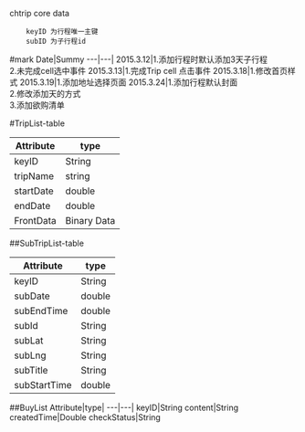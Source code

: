 chtrip core data

```
	keyID 为行程唯一主键
	subID 为子行程id
```


#mark
Date|Summy
---|---|
2015.3.12|1.添加行程时默认添加3天子行程<br/>2.未完成cell选中事件
2015.3.13|1.完成Trip cell 点击事件
2015.3.18|1.修改首页样式
2015.3.19|1.添加地址选择页面
2015.3.24|1.添加行程默认封面 <br/>2.修改添加天的方式<br/>3.添加欲购清单


#TripList-table

Attribute|type|
---|---|
keyID|String
tripName|string
startDate|double
endDate|double
FrontData|Binary Data


##SubTripList-table

Attribute|type|
---|---|
keyID|String
subDate|double|
subEndTime|double|
subId|String|
subLat|String|
subLng|String|
subTitle|String|
subStartTime|double|

##BuyList
Attribute|type|
---|---|
keyID|String
content|String
createdTime|Double
checkStatus|String